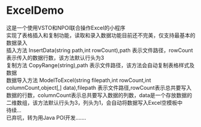 # ExcelDemo
这是一个使用VSTO和NPOI联合操作Excel的小程序  
实现了表格插入和复制功能，读取和录入数据功能目前还不完美，仅支持最基本的数据录入  
插入方法 InsertData(string path,int rowCount),path 表示文件路径，rowCount 表示传入的数据行数，该方法默认行头为3  
复制方法 CopyRange(string),path 表示文件路径，该方法会自动复制表格样式及数据  
数据导入方法 ModelToExcel(string filepath,int rowCount,int columnCount,object[,] data),filepath 表示文件路径,rowCount表示总共要写入数据的行数，columnCount表示总共要写入数据的列数，data是一个存放数据的二维数组，该方法默认行头为3，列头为1，会自动将数据写入Excel空模板中    
待续...  
已弃坑，转为用Java POI开发.......
